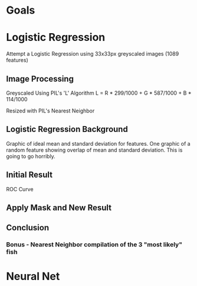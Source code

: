 # Goals


# Logistic Regression
Attempt a Logistic Regression using 33x33px greyscaled images (1089 features)


## Image Processing

Greyscaled Using PIL's 'L' Algorithm
L = R * 299/1000 + G * 587/1000 + B * 114/1000

Resized with PIL's Nearest Neighbor

## Logistic Regression Background

Graphic of ideal mean and standard deviation for features. 
One graphic of a random feature showing overlap of mean and standard deviation.
This is going to go horribly.

## Initial Result

ROC Curve

## Apply Mask and New Result

## Conclusion

### Bonus -  Nearest Neighbor compilation of the 3 "most likely" fish



# Neural Net

